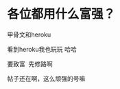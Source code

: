 # 各位都用什么富强？


甲骨文和heroku

看到heroku我也玩玩 哈哈<img src="static/image/smiley/default/lol.gif" smilieid="12" border="0" alt="" /><img src="static/image/smiley/default/lol.gif" smilieid="12" border="0" alt="" />

要致富&nbsp;&nbsp;先修路啊

帖子还在啊，这么顽强的号嘛
